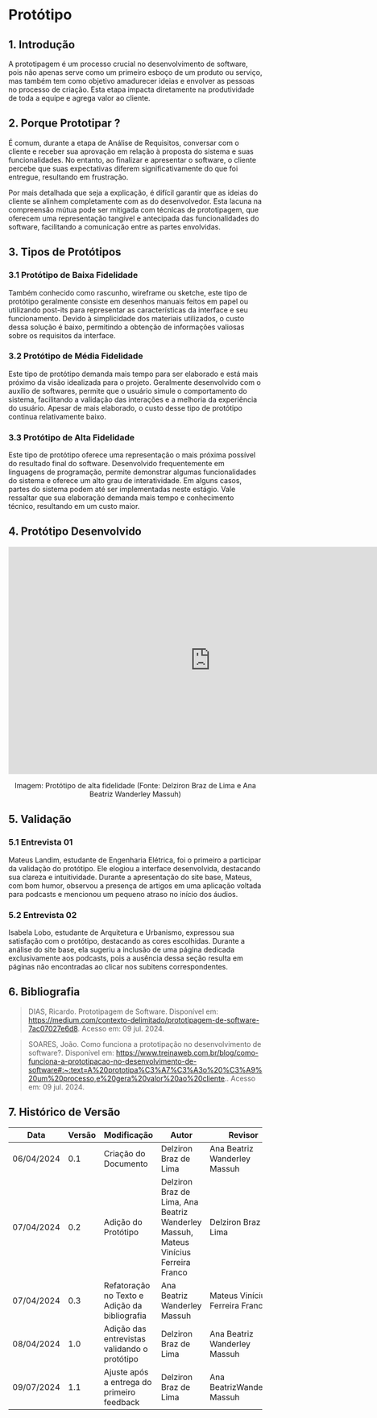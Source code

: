 # Protótipo

## 1. Introdução
A prototipagem é um processo crucial no desenvolvimento de software, pois não apenas serve como um primeiro esboço de um produto ou serviço, mas também tem como objetivo amadurecer ideias e envolver as pessoas no processo de criação. Esta etapa impacta diretamente na produtividade de toda a equipe e agrega valor ao cliente.

## 2. Porque Prototipar ?
É comum, durante a etapa de Análise de Requisitos, conversar com o cliente e receber sua aprovação em relação à proposta do sistema e suas funcionalidades. No entanto, ao finalizar e apresentar o software, o cliente percebe que suas expectativas diferem significativamente do que foi entregue, resultando em frustração.

Por mais detalhada que seja a explicação, é difícil garantir que as ideias do cliente se alinhem completamente com as do desenvolvedor. Esta lacuna na compreensão mútua pode ser mitigada com técnicas de prototipagem, que oferecem uma representação tangível e antecipada das funcionalidades do software, facilitando a comunicação entre as partes envolvidas.

## 3. Tipos de Protótipos

### 3.1 Protótipo de Baixa Fidelidade
Também conhecido como rascunho, wireframe ou sketche, este tipo de protótipo geralmente consiste em desenhos manuais feitos em papel ou utilizando post-its para representar as características da interface e seu funcionamento. Devido à simplicidade dos materiais utilizados, o custo dessa solução é baixo, permitindo a obtenção de informações valiosas sobre os requisitos da interface.

### 3.2 Protótipo de Média Fidelidade
Este tipo de protótipo demanda mais tempo para ser elaborado e está mais próximo da visão idealizada para o projeto. Geralmente desenvolvido com o auxílio de softwares, permite que o usuário simule o comportamento do sistema, facilitando a validação das interações e a melhoria da experiência do usuário. Apesar de mais elaborado, o custo desse tipo de protótipo continua relativamente baixo.

### 3.3 Protótipo de Alta Fidelidade
Este tipo de protótipo oferece uma representação o mais próxima possível do resultado final do software. Desenvolvido frequentemente em linguagens de programação, permite demonstrar algumas funcionalidades do sistema e oferece um alto grau de interatividade. Em alguns casos, partes do sistema podem até ser implementadas neste estágio. Vale ressaltar que sua elaboração demanda mais tempo e conhecimento técnico, resultando em um custo maior.

## 4. Protótipo Desenvolvido

<div>
    <iframe style="border: 1px solid rgba(0, 0, 0, 0.1);" width="800" height="450" src="https://www.figma.com/embed?embed_host=share&url=https%3A%2F%2Fwww.figma.com%2Ffile%2FNqmtHPLo6BfwwuUpTtuMV3%2FMundo-Podcast-Update%3Ftype%3Ddesign%26node-id%3D0%253A1%26mode%3Ddesign%26t%3DBIPPG2ILcK9gsFxD-1" allowfullscreen></iframe>
    <div style="text-align: center">
        <p>Imagem: Protótipo de alta fidelidade (Fonte: Delziron Braz de Lima e Ana Beatriz Wanderley Massuh)</p>
    </div>
</div>

## 5. Validação

### 5.1 Entrevista 01
Mateus Landim, estudante de Engenharia Elétrica, foi o primeiro a participar da validação do protótipo. Ele elogiou a interface desenvolvida, destacando sua clareza e intuitividade. Durante a apresentação do site base, Mateus, com bom humor, observou a presença de artigos em uma aplicação voltada para podcasts e mencionou um pequeno atraso no início dos áudios.

### 5.2 Entrevista 02
Isabela Lobo, estudante de Arquitetura e Urbanismo, expressou sua satisfação com o protótipo, destacando as cores escolhidas. Durante a análise do site base, ela sugeriu a inclusão de uma página dedicada exclusivamente aos podcasts, pois a ausência dessa seção resulta em páginas não encontradas ao clicar nos subitens correspondentes.

## 6. Bibliografia

> DIAS, Ricardo. Prototipagem de Software. Disponível em: https://medium.com/contexto-delimitado/prototipagem-de-software-7ac07027e6d8. Acesso em: 09 jul. 2024.

> SOARES, João. Como funciona a prototipação no desenvolvimento de software?. Disponível em: https://www.treinaweb.com.br/blog/como-funciona-a-prototipacao-no-desenvolvimento-de-software#:~:text=A%20prototipa%C3%A7%C3%A3o%20%C3%A9%20um%20processo,e%20gera%20valor%20ao%20cliente.. Acesso em: 09 jul. 2024.

## 7. Histórico de Versão

| Data       | Versão | Modificação                                   | Autor                                                                                | Revisor                         |
| ---------- | ------ | --------------------------------------------- | ------------------------------------------------------------------------------------ | ------------------------------- |
| 06/04/2024 | 0.1    | Criação do Documento                          | Delziron Braz de Lima                                                                | Ana Beatriz Wanderley Massuh    |
| 07/04/2024 | 0.2    | Adição do Protótipo                           | Delziron Braz de Lima, Ana Beatriz Wanderley Massuh, Mateus Vinícius Ferreira Franco | Delziron Braz de Lima           |
| 07/04/2024 | 0.3    | Refatoração no Texto e Adição da bibliografia | Ana Beatriz Wanderley Massuh                                                         | Mateus Vinícius Ferreira Franco |
| 08/04/2024 | 1.0    | Adição das entrevistas validando o protótipo  | Delziron Braz de Lima                                                                | Ana Beatriz Wanderley Massuh    |
| 09/07/2024 | 1.1    | Ajuste após a entrega do primeiro feedback    | Delziron Braz de Lima                                                                | Ana BeatrizWanderley Massuh     |
